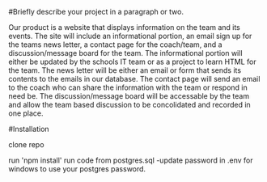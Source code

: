 #Briefly describe your project in a paragraph or two.

Our product is a website that displays information on the team and its events. The site will include an informational portion, an email sign up for the teams news letter, a contact page for the coach/team, and a discussion/message board for the team. The informational portion will either be updated by the schools IT team or as a project to learn HTML for the team. The news letter will be either an email or form that sends its contents to the emails in our database. The contact page will send an email to the coach who can share the information with the team or respond in need be. The discussion/message board will be accessable by the team and allow the team based discussion to be concolidated and recorded in one place.

#Installation

clone repo

run 'npm install'
run code from postgres.sql
-update password in .env for windows to use your postgres password.
